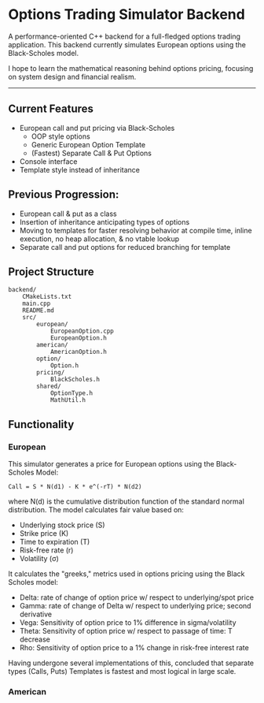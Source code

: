 # Options Trading Simulator Backend

A performance-oriented C++ backend for a full-fledged options trading application. This backend 
currently simulates European options using the Black-Scholes model.

I hope to learn the mathematical reasoning behind options pricing, focusing on system design and financial realism.

---

## Current Features

- European call and put pricing via Black-Scholes
  - OOP style options
  - Generic European Option Template
  - (Fastest) Separate Call & Put Options
- Console interface
- Template style instead of inheritance

## Previous Progression:
- European call & put as a class
- Insertion of inheritance anticipating types of options
- Moving to templates for faster resolving behavior at compile time, inline execution, no heap allocation, & no vtable lookup
- Separate call and put options for reduced branching for template

## Project Structure

```
backend/
    CMakeLists.txt
    main.cpp
    README.md
    src/
        european/
            EuropeanOption.cpp
            EuropeanOption.h
        american/
            AmericanOption.h
        option/
            Option.h
        pricing/
            BlackScholes.h
        shared/
            OptionType.h
            MathUtil.h
```

## Functionality

### European
This simulator generates a price for European options using the Black-Scholes Model:
```
Call = S * N(d1) - K * e^(-rT) * N(d2)
```

where N(d) is the cumulative distribution function of the standard normal distribution.
The model calculates fair value based on:

- Underlying stock price (S)
- Strike price (K)
- Time to expiration (T)
- Risk-free rate (r)
- Volatility (σ)

It calculates the "greeks," metrics used in options pricing using the Black Scholes model:
- Delta: rate of change of option price w/ respect to underlying/spot price
- Gamma: rate of change of Delta w/ respect to underlying price; second derivative
- Vega: Sensitivity of option price to 1% difference in sigma/volatility
- Theta: Sensitivity of option price w/ respect to passage of time: T decrease
- Rho: Sensitivity of option price to a 1% change in risk-free interest rate

Having undergone several implementations of this, concluded that separate types (Calls, Puts) Templates
is fastest and most logical in large scale.

### American